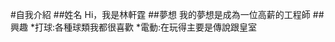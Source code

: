 #自我介紹
##姓名
Hi，我是林軒霆
##夢想
我的夢想是成為一位高薪的工程師
##興趣
*打球:各種球類我都很喜歡
*電動:在玩得主要是傳說跟皇室

<!---
lintimi/lintimi is a ✨ special ✨ repository because its `README.md` (this file) appears on your GitHub profile.
You can click the Preview link to take a look at your changes.
--->
